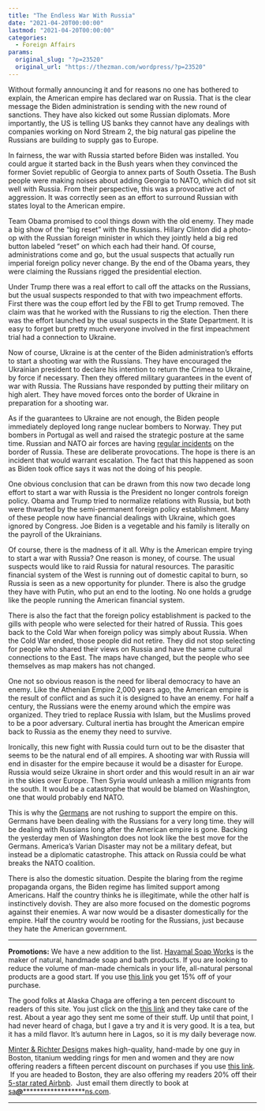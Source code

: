 ```yaml
---
title: "The Endless War With Russia"
date: "2021-04-20T00:00:00"
lastmod: "2021-04-20T00:00:00"
categories:
  - Foreign Affairs
params:
  original_slug: "?p=23520"
  original_url: "https://thezman.com/wordpress/?p=23520"
---
```


Without formally announcing it and for reasons no one has bothered to
explain, the American empire has declared war on Russia. That is the
clear message the Biden administration is sending with the new round of
sanctions. They have also kicked out some Russian diplomats. More
importantly, the US is telling US banks they cannot have any dealings
with companies working on Nord Stream 2, the big natural gas pipeline
the Russians are building to supply gas to Europe.

In fairness, the war with Russia started before Biden was installed. You
could argue it started back in the Bush years when they convinced the
former Soviet republic of Georgia to annex parts of South Ossetia. The
Bush people were making noises about adding Georgia to NATO, which did
not sit well with Russia. From their perspective, this was a provocative
act of aggression. It was correctly seen as an effort to surround
Russian with states loyal to the American empire.

Team Obama promised to cool things down with the old enemy. They made a
big show of the “big reset” with the Russians. Hillary Clinton did a
photo-op with the Russian foreign minister in which they jointly held a
big red button labeled “reset” on which each had their hand. Of course,
administrations come and go, but the usual suspects that actually run
imperial foreign policy never change. By the end of the Obama years,
they were claiming the Russians rigged the presidential election.

Under Trump there was a real effort to call off the attacks on the
Russians, but the usual suspects responded to that with two impeachment
efforts. First there was the coup effort led by the FBI to get Trump
removed. The claim was that he worked with the Russians to rig the
election. Then there was the effort launched by the usual suspects in
the State Department. It is easy to forget but pretty much everyone
involved in the first impeachment trial had a connection to Ukraine.

Now of course, Ukraine is at the center of the Biden administration’s
efforts to start a shooting war with the Russians. They have encouraged
the Ukrainian president to declare his intention to return the Crimea to
Ukraine, by force if necessary. Then they offered military guarantees in
the event of war with Russia. The Russians have responded by putting
their military on high alert. They have moved forces onto the border of
Ukraine in preparation for a shooting war.

As if the guarantees to Ukraine are not enough, the Biden people
immediately deployed long range nuclear bombers to Norway. They put
bombers in Portugal as well and raised the strategic posture at the same
time. Russian and NATO air forces are having <a
href="https://www.zerohedge.com/geopolitical/russian-jet-intercepts-us-norwegian-patrol-aircraft-2nd-major-incident-week"
rel="noopener" target="_blank">regular incidents</a> on the border of
Russia. These are deliberate provocations. The hope is there is an
incident that would warrant escalation. The fact that this happened as
soon as Biden took office says it was not the doing of his people.

One obvious conclusion that can be drawn from this now two decade long
effort to start a war with Russia is the President no longer controls
foreign policy. Obama and Trump tried to normalize relations with
Russia, but both were thwarted by the semi-permanent foreign policy
establishment. Many of these people now have financial dealings with
Ukraine, which goes ignored by Congress. Joe Biden is a vegetable and
his family is literally on the payroll of the Ukrainians.

Of course, there is the madness of it all. Why is the American empire
trying to start a war with Russia? One reason is money, of course. The
usual suspects would like to raid Russia for natural resources. The
parasitic financial system of the West is running out of domestic
capital to burn, so Russia is seen as a new opportunity for plunder.
There is also the grudge they have with Putin, who put an end to the
looting. No one holds a grudge like the people running the American
financial system.

There is also the fact that the foreign policy establishment is packed
to the gills with people who were selected for their hatred of Russia.
This goes back to the Cold War when foreign policy was simply about
Russia. When the Cold War ended, those people did not retire. They did
not stop selecting for people who shared their views on Russia and have
the same cultural connections to the East. The maps have changed, but
the people who see themselves as map makers has not changed.

One not so obvious reason is the need for liberal democracy to have an
enemy. Like the Athenian Empire 2,000 years ago, the American empire is
the result of conflict and as such it is designed to have an enemy. For
half a century, the Russians were the enemy around which the empire was
organized. They tried to replace Russia with Islam, but the Muslims
proved to be a poor adversary. Cultural inertia has brought the American
empire back to Russia as the enemy they need to survive.

Ironically, this new fight with Russia could turn out to be the disaster
that seems to be the natural end of all empires. A shooting war with
Russia will end in disaster for the empire because it would be a
disaster for Europe. Russia would seize Ukraine in short order and this
would result in an air war in the skies over Europe. Then Syria would
unleash a million migrants from the south. It would be a catastrophe
that would be blamed on Washington, one that would probably end NATO.

This is why the <a
href="https://www.unian.info/world/nord-stream-ukraine-should-remain-transit-country-for-russian-gas-to-europe-merkel-11394214.html"
rel="noopener" target="_blank">Germans</a> are not rushing to support
the empire on this. Germans have been dealing with the Russians for a
very long time. they will be dealing with Russians long after the
American empire is gone. Backing the yesterday men of Washington does
not look like the best move for the Germans. America’s Varian Disaster
may not be a military defeat, but instead be a diplomatic catastrophe.
This attack on Russia could be what breaks the NATO coalition.

There is also the domestic situation. Despite the blaring from the
regime propaganda organs, the Biden regime has limited support among
Americans. Half the country thinks he is illegitimate, while the other
half is instinctively dovish. They are also more focused on the domestic
pogroms against their enemies. A war now would be a disaster
domestically for the empire. Half the country would be rooting for the
Russians, just because they hate the American government.

------------------------------------------------------------------------

**Promotions:** We have a new addition to the list.
<a href="https://havamalsoapworks.com/" rel="noopener"
target="_blank">Havamal Soap Works</a> is the maker of natural, handmade
soap and bath products. If you are looking to reduce the volume of
man-made chemicals in your life, all-natural personal products are a
good start. If you use
<a href="https://havamalsoapworks.com/discount/ZMAN" rel="noopener"
target="_blank">this link</a> you get 15% off of your purchase.

The good folks at Alaska Chaga are offering a ten percent discount to
readers of this site. You just click on the
<a href="https://alaskachaga.us/discount/ZMAN" rel="noopener noreferrer"
target="_blank">this link</a> and they take care of the rest. About a
year ago they sent me some of their stuff. Up until that point, I had
never heard of chaga, but I gave a try and it is very good. It is a tea,
but it has a mild flavor. It’s autumn here in Lagos, so it is my daily
beverage now.

<a href="https://www.minterandrichterdesigns.com/"
rel="noreferrer nofollow noopener" target="_blank">Minter &amp; Richter
Designs</a> makes high-quality, hand-made by one guy in Boston, titanium
wedding rings for men and women and they are now offering readers a
fifteen percent discount on purchases if you use
<a href="https://www.minterandrichterdesigns.com/discount/ZMAN"
rel="noreferrer nofollow noopener" target="_blank">this link</a>. 
 <span class="highlight"><span class="colour"><span class="font"><span class="size">If
you are headed to Boston, they are also offering my readers 20% off
their <a
href="https://www.airbnb.com/users/7988017/listings?user_id=7988017&amp;s=3"
rel="noopener noreferrer" target="_blank">5-star rated Airbnb</a>.  Just
email them directly to book at
<a href="mailto:sa***@*********************ns.com"
data-original-string="aRaFsGQ1m5iBW1CvEu2L0w==cb7yhaw+cnK0jDt/TpvG1m6bMRqfqY4Xp1BQF7g7cg5FKe2eFc4dGCN5CRW5r0Wxop8"><span
class="apbct-email-encoder"
data-original-string="CyKXVfOWWsZp5pp+aUgixQ==cb7Bsbcrw0TO0EXPg4F1i2058Qoequ4bMVqIstrM6SEw3qcYFkVYex7Amlcj7fgDrTW"
title="This contact has been encoded by Anti-Spam by CleanTalk. Click to decode. To finish the decoding make sure that JavaScript is enabled in your browser.">sa<span
class="apbct-blur">***</span>@<span
class="apbct-blur">*********************</span>ns.com</span></a>.</span></span></span></span>

------------------------------------------------------------------------
